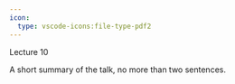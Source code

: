 ```yaml
---
icon:
  type: vscode-icons:file-type-pdf2
---
```

Lecture 10

A short summary of the talk, no more than two sentences.